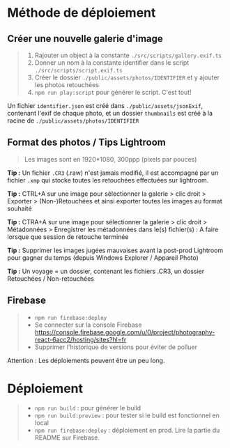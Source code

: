 # Méthode de déploiement

## Créer une nouvelle galerie d'image

> 1. Rajouter un object à la constante `./src/scripts/gallery.exif.ts`
> 2. Donner un nom à la constante identifier dans le script `./src/scripts/script.exif.ts`
> 3. Créer le dossier `./public/assets/photos/IDENTIFIER` et y ajouter les photos retouchées
> 4. `npm run play:script` pour générer le script. C'est tout!

Un fichier `identifier.json` est créé dans `./public/assets/jsonExif`, contenant l'exif de chaque photo, et un dossier `thumbnails` est créé à la racine de `./public/assets/photos/IDENTIFIER`


## Format des photos / Tips Lightroom

> Les images sont en 1920*1080, 300ppp (pixels par pouces)

**Tip :** Un fichier `.CR3` (.raw) n'est jamais modifié, il est accompagné par un fichier `.xmp` qui stocke toutes les retouchées effectuées sur lightroom.

**Tip :** CTRL+A sur une image pour sélectionner la galerie > clic droit > Exporter > (Non-)Retouchées et ainsi exporter toutes les images au format souhaité

**Tip :** CTRA+A sur une image pour sélectionner la galerie > clic droit > Métadonnées > Enregistrer les métadonnées dans le(s) fichier(s) : A faire lorsque que session de retouche terminée

**Tip :** Supprimer les images jugées mauvaises avant la post-prod Lightroom pour gagner du temps (depuis Windows Explorer / Appareil Photo)

**Tip :** Un voyage = un dossier, contenant les fichiers .CR3, un dossier Retouchées / Non-retouchées





## Firebase
> - `npm run firebase:deploy`
> - Se connecter sur la console Firebase https://console.firebase.google.com/u/0/project/photography-react-6acc2/hosting/sites?hl=fr  
> - Supprimer l'historique de versions pour éviter de polluer

Attention : Les déploiements peuvent être un peu long.

# Déploiement

> - `npm run build` : pour générer le build
> - `npm run build:preview` : pour tester si le build est fonctionnel en local
> - `npm run firebase:deploy` : déploiement en prod. Lire la partie du README sur Firebase.
